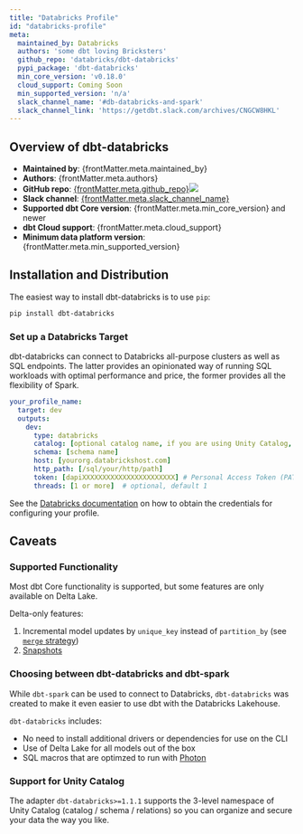 ```yaml
---
title: "Databricks Profile"
id: "databricks-profile"
meta:
  maintained_by: Databricks
  authors: 'some dbt loving Bricksters'
  github_repo: 'databricks/dbt-databricks'
  pypi_package: 'dbt-databricks'
  min_core_version: 'v0.18.0'
  cloud_support: Coming Soon
  min_supported_version: 'n/a'
  slack_channel_name: '#db-databricks-and-spark'
  slack_channel_link: 'https://getdbt.slack.com/archives/CNGCW8HKL'
---
```


## Overview of dbt-databricks

<ul>
    <li><strong>Maintained by</strong>: {frontMatter.meta.maintained_by}</li>
    <li><strong>Authors</strong>: {frontMatter.meta.authors}</li>
    <li><strong>GitHub repo</strong>: <a href={`https://github.com/${frontMatter.meta.github_repo}`}>{frontMatter.meta.github_repo}</a><a href={`https://github.com/${frontMatter.meta.github_repo}`}><img src={`https://img.shields.io/github/stars/${frontMatter.meta.github_repo}?style=for-the-badge`}/></a></li>
    <li><strong>Slack channel</strong>: <a href={frontMatter.meta.slack_channel_link}>{frontMatter.meta.slack_channel_name}</a></li>
    <li><strong>Supported dbt Core version</strong>: {frontMatter.meta.min_core_version} and newer</li>
    <li><strong>dbt Cloud support</strong>: {frontMatter.meta.cloud_support}</li>
    <li><strong>Minimum data platform version</strong>: {frontMatter.meta.min_supported_version}</li>
    </ul>

## Installation and Distribution

The easiest way to install dbt-databricks is to use `pip`:

```zsh
pip install dbt-databricks
```

### Set up a Databricks Target

dbt-databricks can connect to Databricks all-purpose clusters as well as SQL endpoints.
The latter provides an opinionated way of running SQL workloads with optimal performance and
price, the former provides all the flexibility of Spark.

<File name='~/.dbt/profiles.yml'>

```yaml
your_profile_name:
  target: dev
  outputs:
    dev:
      type: databricks
      catalog: [optional catalog name, if you are using Unity Catalog, only available in dbt-databricks>=1.1.1]
      schema: [schema name]
      host: [yourorg.databrickshost.com]
      http_path: [/sql/your/http/path]
      token: [dapiXXXXXXXXXXXXXXXXXXXXXXX] # Personal Access Token (PAT)
      threads: [1 or more]  # optional, default 1
```

</File>

See the [Databricks documentation](https://docs.databricks.com/dev-tools/dbt.html#) on how
to obtain the credentials for configuring your profile.

## Caveats

### Supported Functionality

Most dbt Core functionality is supported, but some features are only available
on Delta Lake.

Delta-only features:
1. Incremental model updates by `unique_key` instead of `partition_by` (see [`merge` strategy](spark-configs#the-merge-strategy))
2. [Snapshots](https://docs.getdbt.com/docs/building-a-dbt-project/snapshots)

### Choosing between dbt-databricks and dbt-spark

While `dbt-spark` can be used to connect to Databricks, `dbt-databricks` was created to make it
even easier to use dbt with the Databricks Lakehouse.

`dbt-databricks` includes:
- No need to install additional drivers or dependencies for use on the CLI
- Use of Delta Lake for all models out of the box
- SQL macros that are optimzed to run with [Photon](https://docs.databricks.com/runtime/photon.html)

### Support for Unity Catalog

The adapter `dbt-databricks>=1.1.1` supports the 3-level namespace of Unity Catalog (catalog / schema / relations) so you can organize and secure your data the way you like.
